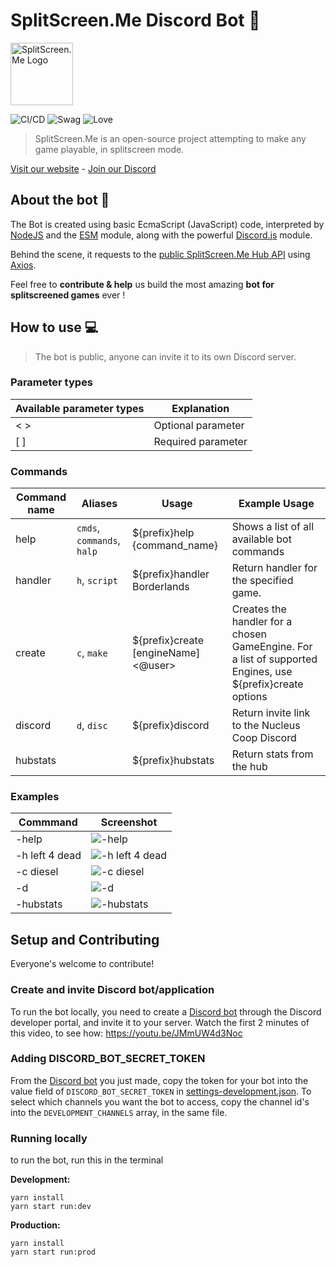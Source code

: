 # SplitScreen.Me Discord Bot 🤖
<img src="https://www.splitscreen.me/img/splitscreen-me-logo.png" alt="SplitScreen.Me Logo" width="100" height="100"></img>

![CI/CD](https://github.com/SplitScreen-Me/splitscreenme-discordbot/workflows/CI/badge.svg)
![Swag](https://img.shields.io/badge/SayWhat-BeepBop-green)
![Love](https://img.shields.io/badge/Love-MUCH-ff69b4)

> SplitScreen.Me is an open-source project attempting to make any game playable, in splitscreen mode.

[Visit our website](https://www.splitscreen.me/) - [Join our Discord](https://discord.gg/S5jGb9T)

## About the bot 🤖

The Bot is created using basic EcmaScript (JavaScript) code, interpreted by [NodeJS](https://nodejs.org/) and the [ESM](https://github.com/standard-things/esm) module, along with the powerful [Discord.js](https://discord.js.org/) module.

Behind the scene, it requests to the [public SplitScreen.Me Hub API](https://github.com/SplitScreen-Me/splitscreenme-hub) using [Axios](https://github.com/axios/axios).

Feel free to **contribute & help** us build the most amazing **bot for splitscreened games** ever !

## How to use 💻

> The bot is public, anyone can invite it to its own Discord server.

### Parameter types
| Available parameter types | Explanation        |
| ------------------------- | ------------------ |
| < >                       | Optional parameter |
| [ ]                       | Required parameter |

### Commands
| Command name  | Aliases                            | Usage                                         | Example Usage                                                            |
| ------------- | ---------------------------------- | --------------------------------------------- | ------------------------------------------------------------------------ |
| help          | `cmds`, `commands`, `halp`         | ${prefix}help {command_name}                  | Shows a list of all available bot commands                               |
| handler       | `h`, `script`                      | ${prefix}handler Borderlands                  | Return handler for the specified game.                                   |
| create        | `c`, `make`                        | ${prefix}create [engineName] <@user>          | Creates the handler for a chosen GameEngine. For a list of supported Engines, use ${prefix}create options |
| discord       | `d`, `disc`                        | ${prefix}discord                              | Return invite link to the Nucleus Coop Discord                           |
| hubstats      |                                    | ${prefix}hubstats                             | Return stats from the hub                                                |

### Examples
| Commmand            | Screenshot                                                                                                                |
| --------------------| ------------------------------------------------------------------------------------------------------------------------- |
| -help               | ![-help](https://user-images.githubusercontent.com/43886029/134237392-205043e3-0619-4852-99c9-0cfbcba177b5.png)           |
| -h left 4 dead      | ![-h left 4 dead](https://user-images.githubusercontent.com/43886029/134236654-dd8e888c-9b16-481e-ba41-3cc62e18f949.png)  |
| -c diesel           | ![-c diesel](https://user-images.githubusercontent.com/43886029/134236614-02f5386e-831a-4d60-84bd-35680d7a675c.png)       |
| -d                  | ![-d](https://user-images.githubusercontent.com/43886029/134236851-d11db3dc-8853-4f32-9c3a-e0d10d084e6c.png)              |
| -hubstats           | ![-hubstats](https://user-images.githubusercontent.com/43886029/134237049-0c361f13-f69d-40c9-8f5e-f1cb9c0ebb8f.png)       |



## Setup and Contributing
Everyone's welcome to contribute!

### Create and invite  Discord bot/application
To run the bot locally, you need to create a [Discord bot](https://discord.com/developers/applications) through the Discord developer portal, and invite it to your server.
Watch the first 2 minutes of this video, to see how: https://youtu.be/JMmUW4d3Noc

### Adding DISCORD_BOT_SECRET_TOKEN
From the [Discord bot](https://discord.com/developers/applications) you just made, copy the token for your bot into the value field of `DISCORD_BOT_SECRET_TOKEN` in [settings-development.json](settings-development.json). To select which channels you want the bot to access, copy the channel id's into the `DEVELOPMENT_CHANNELS` array, in the same file.

### Running locally
to run the bot, run this in the terminal

**Development:**
```console
yarn install
yarn start run:dev
```
**Production:**

```console
yarn install
yarn start run:prod
```


